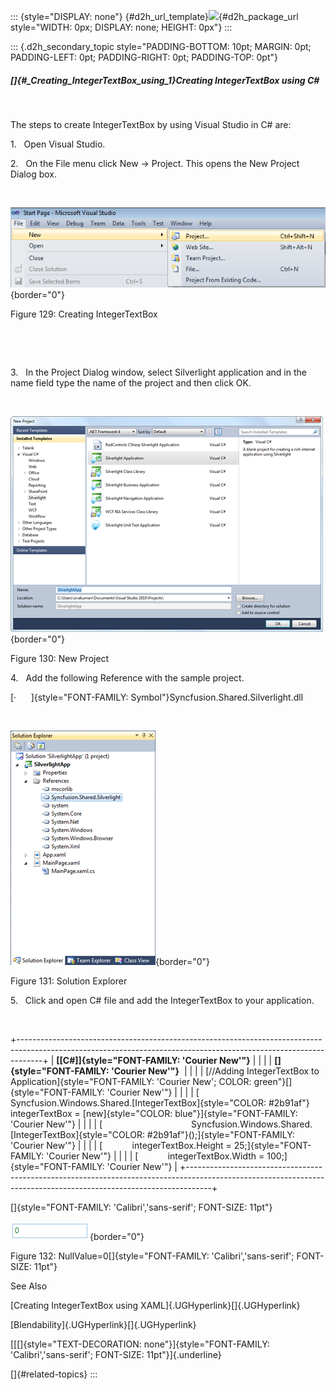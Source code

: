 ::: {style="DISPLAY: none"}
[](ms-xhelp:///?Id=d2h_url_template){#d2h_url_template}![](!package_url!){#d2h_package_url style="WIDTH: 0px; DISPLAY: none; HEIGHT: 0px"}
:::

::: {.d2h_secondary_topic style="PADDING-BOTTOM: 10pt; MARGIN: 0pt; PADDING-LEFT: 0pt; PADDING-RIGHT: 0pt; PADDING-TOP: 0pt"}
##### []{#_Creating_IntegerTextBox_using_1}Creating IntegerTextBox using C#

 

The steps to create IntegerTextBox by using Visual Studio in C# are:

1.   Open Visual Studio.

2.   On the File menu click New -\> Project. This opens the New Project Dialog box.

 

![Description: C:\\Documents and Settings\\labuser\\My Documents\\SL tools correct image.png](../ImagesExt/image261_45.png){border="0"}

Figure 129: Creating IntegerTextBox

 

 

3.   In the Project Dialog window, select Silverlight application and in the name field type the name of the project and then click OK.

 

![](../ImagesExt/image261_46.png){border="0"}

Figure 130: New Project

4.   Add the following Reference with the sample project.

[·      ]{style="FONT-FAMILY: Symbol"}Syncfusion.Shared.Silverlight.dll

 

![](../ImagesExt/image261_47.png){border="0"}

Figure 131: Solution Explorer

5.   Click and open C# file and add the IntegerTextBox to your application.

 

+------------------------------------------------------------------------------------------------------------------------------------------------------------------+
| **[\[C#\]]{style="FONT-FAMILY: 'Courier New'"}**                                                                                                                 |
|                                                                                                                                                                  |
| **[]{style="FONT-FAMILY: 'Courier New'"}**                                                                                                                       |
|                                                                                                                                                                  |
| [//Adding IntegerTextBox to Application]{style="FONT-FAMILY: 'Courier New'; COLOR: green"}[]{style="FONT-FAMILY: 'Courier New'"}                                 |
|                                                                                                                                                                  |
| [            Syncfusion.Windows.Shared.[IntegerTextBox]{style="COLOR: #2b91af"} integerTextBox = [new]{style="COLOR: blue"}]{style="FONT-FAMILY: 'Courier New'"} |
|                                                                                                                                                                  |
| [                                    Syncfusion.Windows.Shared.[IntegerTextBox]{style="COLOR: #2b91af"}();]{style="FONT-FAMILY: 'Courier New'"}                  |
|                                                                                                                                                                  |
| [            integerTextBox.Height = 25;]{style="FONT-FAMILY: 'Courier New'"}                                                                                    |
|                                                                                                                                                                  |
| [            integerTextBox.Width = 100;]{style="FONT-FAMILY: 'Courier New'"}                                                                                    |
+------------------------------------------------------------------------------------------------------------------------------------------------------------------+

[]{style="FONT-FAMILY: 'Calibri','sans-serif'; FONT-SIZE: 11pt"} 

![](../ImagesExt/image261_127.png){border="0"}

Figure 132: NullValue=0[]{style="FONT-FAMILY: 'Calibri','sans-serif'; FONT-SIZE: 11pt"}

See Also

[Creating IntegerTextBox using XAML]{.UGHyperlink}[]{.UGHyperlink}

[Blendability]{.UGHyperlink}[]{.UGHyperlink}

[[[]{style="TEXT-DECORATION: none"}]{style="FONT-FAMILY: 'Calibri','sans-serif'; FONT-SIZE: 11pt"}]{.underline} 

[]{#related-topics}
:::
